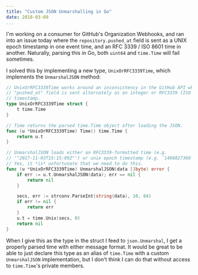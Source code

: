 ```yaml
---
title: "Custom JSON Unmarshalling in Go"
date: 2018-03-09
...
```


I'm working on a consumer for GitHub's Organization Webhooks, and ran into an issue today where the
`repository.pushed_at` field is sent as a UNIX epoch timestamp in one event time, and an RFC 3339
/ ISO 8601 time in another. Naturally, parsing this in Go, both `uint64` and `time.Time` will fail
sometimes.

I solved this by implementing a new type, `UnixOrRFC3339Time`, which implements the `UnmarshalJSON`
method:

```go
// UnixOrRFC3339Time works around an inconsistency in the GitHub API where the
// "pushed_at" field is sent alternately as an integer or RFC3339 (ISO 8601)
// timestamp.
type UnixOrRFC3339Time struct {
	t time.Time
}

// Time returns the parsed time.Time object after loading the JSON.
func (u *UnixOrRFC3339Time) Time() time.Time {
	return u.t
}

// UnmarshalJSON loads either an RFC3339-formatted time (e.g.
// '"2017-11-03T15:15:09Z"') or unix epoch timestamp (e.g. '1498827360').
// Yes, it *is* unfortunate that we need to do this.
func (u *UnixOrRFC3339Time) UnmarshalJSON(data []byte) error {
	if err := u.t.UnmarshalJSON(data); err == nil {
		return nil
	}

	secs, err := strconv.ParseInt(string(data), 10, 64)
	if err != nil {
		return err
	}
	u.t = time.Unix(secs, 0)
	return nil
}
```

When I give this as the type in the struct I feed to `json.Unmarshal`, I get a properly parsed time
with either message format. It would be great to be able to just declare this type as an alias of
`time.Time` with a custom `UnmarshalJSON` implementation, but I don't think I can do that without
access to `time.Time`'s private members.
